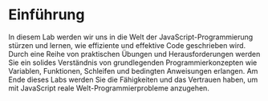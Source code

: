 # Einführung

In diesem Lab werden wir uns in die Welt der JavaScript-Programmierung stürzen und lernen, wie effiziente und effektive Code geschrieben wird. Durch eine Reihe von praktischen Übungen und Herausforderungen werden Sie ein solides Verständnis von grundlegenden Programmierkonzepten wie Variablen, Funktionen, Schleifen und bedingten Anweisungen erlangen. Am Ende dieses Labs werden Sie die Fähigkeiten und das Vertrauen haben, um mit JavaScript reale Welt-Programmierprobleme anzugehen.
